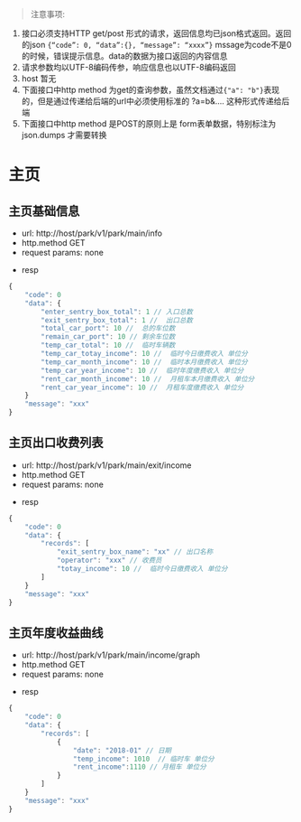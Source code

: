 
> 注意事项:
1. 接口必须支持HTTP get/post 形式的请求，返回信息均已json格式返回。返回的json 
`{“code”: 0, “data”:{}, “message”: “xxxx”}` mssage为code不是0的时候，错误提示信息。data的数据为接口返回的内容信息
2. 请求参数均以UTF-8编码传参，响应信息也以UTF-8编码返回
3. host 暂无
4. 下面接口中http method 为get的查询参数，虽然文档通过```{"a": "b"}```表现的，但是通过传递给后端的url中必须使用标准的 ?a=b&.... 这种形式传递给后端
5. 下面接口中http method 是POST的原则上是 form表单数据，特别标注为json.dumps 才需要转换

# 主页

## 主页基础信息
* url: http://host/park/v1/park/main/info
* http.method GET
* request params: none

- resp

```js
{
    "code": 0
    "data": {
        "enter_sentry_box_total": 1 // 入口总数
        "exit_sentry_box_total": 1 //  出口总数
        "total_car_port": 10 //  总的车位数
        "remain_car_port": 10 // 剩余车位数
        "temp_car_total": 10 //  临时车辆数
        "temp_car_totay_income": 10 //  临时今日缴费收入 单位分
        "temp_car_month_income": 10 //  临时本月缴费收入 单位分
        "temp_car_year_income": 10 //  临时年度缴费收入 单位分
        "rent_car_month_income": 10 //  月租车本月缴费收入 单位分
        "rent_car_year_income": 10 //  月租车度缴费收入 单位分
    }
    "message": "xxx"
}
```


## 主页出口收费列表
* url: http://host/park/v1/park/main/exit/income
* http.method GET
* request params: none

- resp

```js
{
    "code": 0
    "data": {
        "records": [
            "exit_sentry_box_name": "xx" // 出口名称
            "operator": "xxx" // 收费员
            "totay_income": 10 //  临时今日缴费收入 单位分
        ]
    }
    "message": "xxx"
}
```


## 主页年度收益曲线
* url: http://host/park/v1/park/main/income/graph
* http.method GET
* request params: none

- resp

```js
{
    "code": 0
    "data": {
        "records": [
            {
                "date": "2018-01" // 日期
                "temp_income": 1010  // 临时车 单位分
                "rent_income":1110 // 月租车 单位分
            }
        ]
    }
    "message": "xxx"
}
```